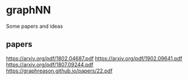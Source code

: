 # graphNN
Some papers and ideas
## papers
https://arxiv.org/pdf/1802.04687.pdf
https://arxiv.org/pdf/1902.09641.pdf
https://arxiv.org/pdf/1807.09244.pdf
https://graphreason.github.io/papers/22.pdf
